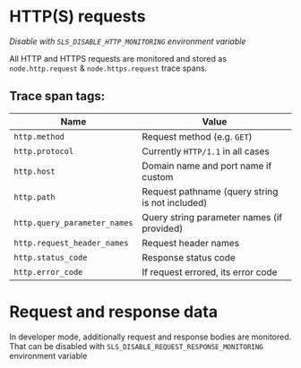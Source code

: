 # HTTP(S) requests

_Disable with `SLS_DISABLE_HTTP_MONITORING` environment variable_

All HTTP and HTTPS requests are monitored and stored as `node.http.request` & `node.https.request` trace spans.

## Trace span tags:

| Name                         | Value                                           |
| ---------------------------- | ----------------------------------------------- |
| `http.method`                | Request method (e.g. `GET`)                     |
| `http.protocol`              | Currently `HTTP/1.1` in all cases               |
| `http.host`                  | Domain name and port name if custom             |
| `http.path`                  | Request pathname (query string is not included) |
| `http.query_parameter_names` | Query string parameter names (if provided)      |
| `http.request_header_names`  | Request header names                            |
| `http.status_code`           | Response status code                            |
| `http.error_code`            | If request errored, its error code              |

# Request and response data

In developer mode, additionally request and response bodies are monitored. That can be disabled with `SLS_DISABLE_REQUEST_RESPONSE_MONITORING` environment variable
